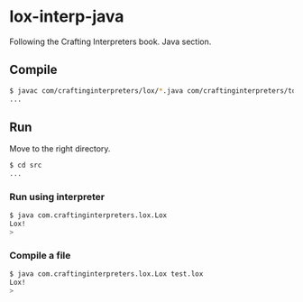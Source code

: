 # lox-interp-java

Following the Crafting Interpreters book. Java section.

## Compile

```bash
$ javac com/craftinginterpreters/lox/*.java com/craftinginterpreters/tool/*.java
...
```

## Run

Move to the right directory.

```bash
$ cd src
...
```

### Run using interpreter

```bash
$ java com.craftinginterpreters.lox.Lox
Lox!
> 
```

### Compile a file

```bash
$ java com.craftinginterpreters.lox.Lox test.lox
Lox!
> 
```
